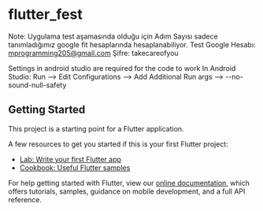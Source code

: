 # flutter_fest
Note: Uygulama test aşamasında olduğu için Adım Sayısı sadece tanımladığımız google fit hesaplarında hesaplanabiliyor. 
Test Google Hesabı: mprogramming205@gmail.com     Şifre: takecareofyou

Settings in android studio are required for the code to work
In Android Studio:
Run --> Edit Configurations --> Add Additional Run args --> --no-sound-null-safety


## Getting Started

This project is a starting point for a Flutter application.

A few resources to get you started if this is your first Flutter project:

- [Lab: Write your first Flutter app](https://flutter.dev/docs/get-started/codelab)
- [Cookbook: Useful Flutter samples](https://flutter.dev/docs/cookbook)

For help getting started with Flutter, view our
[online documentation](https://flutter.dev/docs), which offers tutorials,
samples, guidance on mobile development, and a full API reference.
